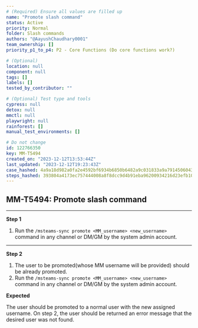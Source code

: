 ```yaml
---
# (Required) Ensure all values are filled up
name: "Promote slash command"
status: Active
priority: Normal
folder: Slash commands
authors: "@AayushChaudhary0001"
team_ownership: []
priority_p1_to_p4: P2 - Core Functions (Do core functions work?)

# (Optional)
location: null
component: null
tags: []
labels: []
tested_by_contributor: ""

# (Optional) Test type and tools
cypress: null
detox: null
mmctl: null
playwright: null
rainforest: []
manual_test_environments: []

# Do not change
id: 122766350
key: MM-T5494
created_on: "2023-12-12T13:53:44Z"
last_updated: "2023-12-12T19:23:43Z"
case_hashed: 4a9a18d982a0fa2e4592bf6934b6850b6482a9c031833a9a79145060433fa7c0e5efd72618558ba2861126b4660b8a61
steps_hashed: 393804a4173ec757444008a8f8dcc9d4b91eba96200934216d23efb10d267bb9fe474efdf826769ff6dec63779258556
---
```


<!-- (Auto-generated) Based on frontmatter's "key" and "name" -->

## MM-T5494: Promote slash command

---

**Step 1**

1. Run the `/msteams-sync promote <MM_username> <new_username>` command in any channel or DM/GM by the system admin account.

---

**Step 2**

1. The user to be promoted(whose MM username will be provided) should be already promoted.
2. Run the `/msteams-sync promote <MM_username> <new_username>` command in any channel or DM/GM by the system admin account.

**Expected**

The user should be promoted to a normal user with the new assigned username. On step 2, the user should be returned an error message that the desired user was not found.
